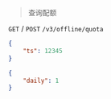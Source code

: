 > 查询配额

```GET``` / ```POST``` ```/v3/offline/quota```

```json
{
    "ts": 12345
}
```

```json
{ 
    "daily": 1
}
```
